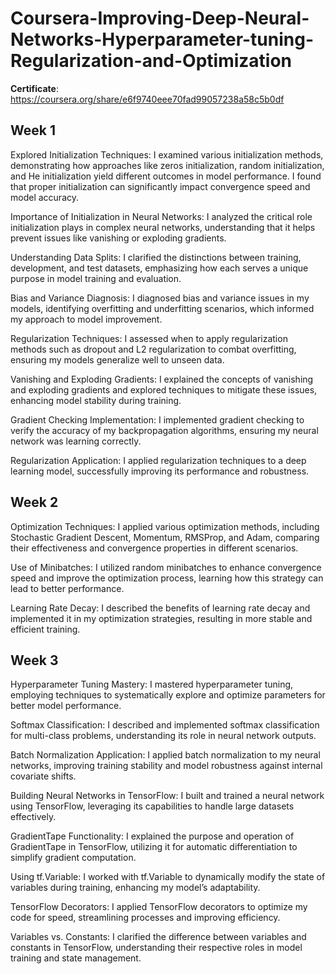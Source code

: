# Coursera-Improving-Deep-Neural-Networks-Hyperparameter-tuning-Regularization-and-Optimization

**Certificate**: https://coursera.org/share/e6f9740eee70fad99057238a58c5b0df

## Week 1
Explored Initialization Techniques: I examined various initialization methods, demonstrating how approaches like zeros initialization, random initialization, and He initialization yield different outcomes in model performance. I found that proper initialization can significantly impact convergence speed and model accuracy.

Importance of Initialization in Neural Networks: I analyzed the critical role initialization plays in complex neural networks, understanding that it helps prevent issues like vanishing or exploding gradients.

Understanding Data Splits: I clarified the distinctions between training, development, and test datasets, emphasizing how each serves a unique purpose in model training and evaluation.

Bias and Variance Diagnosis: I diagnosed bias and variance issues in my models, identifying overfitting and underfitting scenarios, which informed my approach to model improvement.

Regularization Techniques: I assessed when to apply regularization methods such as dropout and L2 regularization to combat overfitting, ensuring my models generalize well to unseen data.

Vanishing and Exploding Gradients: I explained the concepts of vanishing and exploding gradients and explored techniques to mitigate these issues, enhancing model stability during training.

Gradient Checking Implementation: I implemented gradient checking to verify the accuracy of my backpropagation algorithms, ensuring my neural network was learning correctly.

Regularization Application: I applied regularization techniques to a deep learning model, successfully improving its performance and robustness.


## Week 2
Optimization Techniques: I applied various optimization methods, including Stochastic Gradient Descent, Momentum, RMSProp, and Adam, comparing their effectiveness and convergence properties in different scenarios.

Use of Minibatches: I utilized random minibatches to enhance convergence speed and improve the optimization process, learning how this strategy can lead to better performance.

Learning Rate Decay: I described the benefits of learning rate decay and implemented it in my optimization strategies, resulting in more stable and efficient training.


## Week 3
Hyperparameter Tuning Mastery: I mastered hyperparameter tuning, employing techniques to systematically explore and optimize parameters for better model performance.

Softmax Classification: I described and implemented softmax classification for multi-class problems, understanding its role in neural network outputs.

Batch Normalization Application: I applied batch normalization to my neural networks, improving training stability and model robustness against internal covariate shifts.

Building Neural Networks in TensorFlow: I built and trained a neural network using TensorFlow, leveraging its capabilities to handle large datasets effectively.

GradientTape Functionality: I explained the purpose and operation of GradientTape in TensorFlow, utilizing it for automatic differentiation to simplify gradient computation.

Using tf.Variable: I worked with tf.Variable to dynamically modify the state of variables during training, enhancing my model’s adaptability.

TensorFlow Decorators: I applied TensorFlow decorators to optimize my code for speed, streamlining processes and improving efficiency.

Variables vs. Constants: I clarified the difference between variables and constants in TensorFlow, understanding their respective roles in model training and state management.
